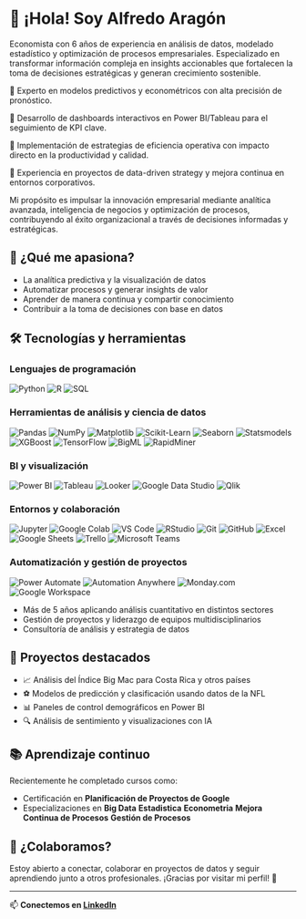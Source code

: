 # 👋 ¡Hola! Soy Alfredo Aragón

Economista con 6 años de experiencia en análisis de datos, modelado estadístico y optimización de procesos empresariales. Especializado en transformar información compleja en insights accionables que fortalecen la toma de decisiones estratégicas y generan crecimiento sostenible.

🔹 Experto en modelos predictivos y econométricos con alta precisión de pronóstico.

🔹 Desarrollo de dashboards interactivos en Power BI/Tableau para el seguimiento de KPI clave.

🔹 Implementación de estrategias de eficiencia operativa con impacto directo en la productividad y calidad.

🔹 Experiencia en proyectos de data-driven strategy y mejora continua en entornos corporativos.

Mi propósito es impulsar la innovación empresarial mediante analítica avanzada, inteligencia de negocios y optimización de procesos, contribuyendo al éxito organizacional a través de decisiones informadas y estratégicas.

## 🧠 ¿Qué me apasiona?

- La analítica predictiva y la visualización de datos
- Automatizar procesos y generar insights de valor
- Aprender de manera continua y compartir conocimiento
- Contribuir a la toma de decisiones con base en datos

## 🛠️ Tecnologías y herramientas

### Lenguajes de programación  
![Python](https://img.shields.io/badge/Python-3776AB?style=for-the-badge&logo=python&logoColor=white)  ![R](https://img.shields.io/badge/R-276DC3?style=for-the-badge&logo=r&logoColor=white)  ![SQL](https://img.shields.io/badge/SQL-4479A1?style=for-the-badge&logo=postgresql&logoColor=white)  
### Herramientas de análisis y ciencia de datos  
![Pandas](https://img.shields.io/badge/Pandas-150458?style=for-the-badge&logo=pandas&logoColor=white)  ![NumPy](https://img.shields.io/badge/NumPy-013243?style=for-the-badge&logo=numpy&logoColor=white)  ![Matplotlib](https://img.shields.io/badge/Matplotlib-11557C?style=for-the-badge&logo=matplotlib&logoColor=white)  ![Scikit-Learn](https://img.shields.io/badge/Scikit--Learn-F7931E?style=for-the-badge&logo=scikitlearn&logoColor=white)  ![Seaborn](https://img.shields.io/badge/Seaborn-3776AB?style=for-the-badge&logo=python&logoColor=white)  ![Statsmodels](https://img.shields.io/badge/Statsmodels-000000?style=for-the-badge&logo=python&logoColor=white)  ![XGBoost](https://img.shields.io/badge/XGBoost-FF6600?style=for-the-badge&logo=python&logoColor=white)  ![TensorFlow](https://img.shields.io/badge/TensorFlow-FF6F00?style=for-the-badge&logo=tensorflow&logoColor=white)  ![BigML](https://img.shields.io/badge/BigML-1D1D1B?style=for-the-badge&logo=bigml&logoColor=white)  ![RapidMiner](https://img.shields.io/badge/RapidMiner-FF6600?style=for-the-badge&logo=rapidminer&logoColor=white)

### BI y visualización  
![Power BI](https://img.shields.io/badge/Power%20BI-F2C811?style=for-the-badge&logo=powerbi&logoColor=black)  ![Tableau](https://img.shields.io/badge/Tableau-E97627?style=for-the-badge&logo=tableau&logoColor=white)  ![Looker](https://img.shields.io/badge/Looker-4285F4?style=for-the-badge&logo=looker&logoColor=white)  ![Google Data Studio](https://img.shields.io/badge/Data%20Studio-4285F4?style=for-the-badge&logo=googledatastudio&logoColor=white)  ![Qlik](https://img.shields.io/badge/Qlik-009845?style=for-the-badge&logo=qlik&logoColor=white)

### Entornos y colaboración  
![Jupyter](https://img.shields.io/badge/Jupyter-F37626?style=for-the-badge&logo=jupyter&logoColor=white)  ![Google Colab](https://img.shields.io/badge/Colab-F9AB00?style=for-the-badge&logo=googlecolab&logoColor=white)  ![VS Code](https://img.shields.io/badge/VS%20Code-007ACC?style=for-the-badge&logo=visualstudiocode&logoColor=white)  ![RStudio](https://img.shields.io/badge/RStudio-75AADB?style=for-the-badge&logo=rstudio&logoColor=white)  ![Git](https://img.shields.io/badge/Git-F05032?style=for-the-badge&logo=git&logoColor=white)  ![GitHub](https://img.shields.io/badge/GitHub-181717?style=for-the-badge&logo=github&logoColor=white)  ![Excel](https://img.shields.io/badge/Excel-217346?style=for-the-badge&logo=microsoft-excel&logoColor=white)  ![Google Sheets](https://img.shields.io/badge/Google%20Sheets-34A853?style=for-the-badge&logo=googlesheets&logoColor=white)  ![Trello](https://img.shields.io/badge/Trello-0052CC?style=for-the-badge&logo=trello&logoColor=white)  ![Microsoft Teams](https://img.shields.io/badge/Microsoft%20Teams-6264A7?style=for-the-badge&logo=microsoftteams&logoColor=white)

### Automatización y gestión de proyectos  
![Power Automate](https://img.shields.io/badge/Power%20Automate-0078D4?style=for-the-badge&logo=microsoftpowerautomate&logoColor=white)  ![Automation Anywhere](https://img.shields.io/badge/Automation%20Anywhere-009FDA?style=for-the-badge&logo=automationanywhere&logoColor=white)  ![Monday.com](https://img.shields.io/badge/Monday.com-000000?style=for-the-badge&logo=monday&logoColor=white)  ![Google Workspace](https://img.shields.io/badge/Google%20Workspace-4285F4?style=for-the-badge&logo=google&logoColor=white)

- Más de 5 años aplicando análisis cuantitativo en distintos sectores
- Gestión de proyectos y liderazgo de equipos multidisciplinarios
- Consultoría de análisis y estrategia de datos

## 📢 Proyectos destacados

- 📈 Análisis del Índice Big Mac para Costa Rica y otros países
- ⚽ Modelos de predicción y clasificación usando datos de la NFL
- 📊 Paneles de control demográficos en Power BI
- 🔍 Análisis de sentimiento y visualizaciones con IA

## 📚 Aprendizaje continuo

Recientemente he completado cursos como:
- Certificación en **Planificación de Proyectos de Google**
- Especializaciones en  **Big Data** **Estadistica** **Econometria** **Mejora Continua de Procesos** **Gestión de Procesos** 

## 🤝 ¿Colaboramos?

Estoy abierto a conectar, colaborar en proyectos de datos y seguir aprendiendo junto a otros profesionales. ¡Gracias por visitar mi perfil! 🙌

---

📫 **Conectemos en [LinkedIn](https://www.linkedin.com/in/alfredoaragon)**  


